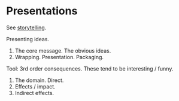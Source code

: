 # Presentations

See [storytelling](./storytelling.md).



Presenting ideas.

1. The core message. The obvious ideas.
2. Wrapping. Presentation. Packaging.



Tool: 3rd order consequences. These tend to be interesting / funny.

1. The domain. Direct.
2. Effects / impact.
3. Indirect effects.



